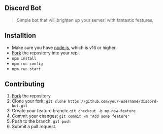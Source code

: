 
## Discord Bot
> Simple bot that will brighten up your server! with fantastic features.

## Installtion
- Make sure you have [node.js](https://nodejs.org/en/), which is v16 or higher.
- [Fork](https://replit.com/github/lazuee/discord-bot) the repository into your repl.
- `npm install`
- `npm run config`
- `npm run start`

## Contributing
1.  [Fork](https://github.com/lazuee/discord-bot/fork) the repository.
2.  Clone your fork:  `git clone https://github.com/your-username/discord-bot.git`
3.  Create your feature branch:  `git checkout -b my-new-feature`
4.  Commit your changes:  `git commit -m "Add some feature"`
5.  Push to the branch:  `git push`
6.  Submit a pull request.